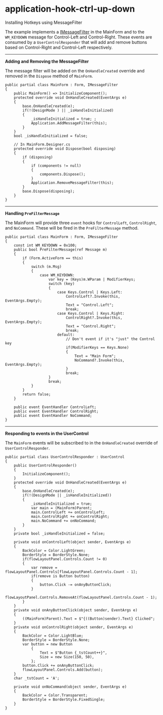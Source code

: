 # application-hook-ctrl-up-down
Installing Hotkeys using MessageFilter

The example implements a [IMessageFilter](https://docs.microsoft.com/en-us/dotnet/api/system.windows.forms.imessagefilter?view=windowsdesktop-6.0) in the MainForm and to
the `WM_KEYDOWN` message for Control-Left and Control-Right. These events are consumed by a `UserControlResponder` that will add and remove buttons based on Control-Right and Control-Left respectively.


***
**Adding and Removing the MessageFilter**

The message filter will be added on the `OnHandleCreated` override and removed in the `Dispose` method of `MainForm`.

    public partial class MainForm : Form, IMessageFilter
    {
        public MainForm() => InitializeComponent();
        protected override void OnHandleCreated(EventArgs e)
        {
            base.OnHandleCreated(e);
            if(!(DesignMode ) || _isHandleInitialized)
            {
                _isHandleInitialized = true; ;
                Application.AddMessageFilter(this);
            }
        }
        bool _isHandleInitialized = false;

        // In MainForm.Designer.cs
        protected override void Dispose(bool disposing)
        {
            if (disposing)
            {
                if (components != null)
                {
                    components.Dispose();
                }
                Application.RemoveMessageFilter(this);
            }
            base.Dispose(disposing);
        }
    }

***
**Handling `PreFilterMessage`**

The MainForm will provide three `event` hooks for `ControlLeft`, `ControlRight`, and `NoCommand`. These will be fired in the `PreFilterMessage` method.


    public partial class MainForm : Form, IMessageFilter
    {
        const int WM_KEYDOWN = 0x100;
        public bool PreFilterMessage(ref Message m)
		{
			if (Form.ActiveForm == this)
			{
				switch (m.Msg)
				{
					case WM_KEYDOWN:
						var key = (Keys)m.WParam | ModifierKeys;
                        switch (key)
                        {
                            case Keys.Control | Keys.Left:
                                ControlLeft?.Invoke(this, EventArgs.Empty);
                                Text = "Control.Left";
                                break;
                            case Keys.Control | Keys.Right:
                                ControlRight?.Invoke(this, EventArgs.Empty);
                                Text = "Control.Right";
                                break;
                            default: 
                                // Don't event if it's "just" the Control key
                                if(ModifierKeys == Keys.None)
                                {
                                    Text = "Main Form";
                                    NoCommand?.Invoke(this, EventArgs.Empty);
                                }
                                break;
                        }
                        break;
				}
			}
			return false;
        }

        public event EventHandler ControlLeft;
        public event EventHandler ControlRight;
        public event EventHandler NoCommand;
    }

***
**Responding to events in the UserControl**

The `MainForm` events will be subscribed to in the `OnHandleCreated` override of `UserControlResponder`.

    public partial class UserControlResponder : UserControl
    {
        public UserControlResponder()
        {
            InitializeComponent();
        }
        protected override void OnHandleCreated(EventArgs e)
        {
            base.OnHandleCreated(e);
            if(!(DesignMode || _isHandleInitialized))
            {
                _isHandleInitialized = true;
                var main = (MainForm)Parent;
                main.ControlLeft += onControlLeft;
                main.ControlRight += onControlRight;
                main.NoCommand += onNoCommand;
            }
        }
        private bool _isHandleInitialized = false;

        private void onControlLeft(object sender, EventArgs e)
        {           
            BackColor = Color.LightGreen;
            BorderStyle = BorderStyle.None;
            if(flowLayoutPanel.Controls.Count != 0)
            {
                var remove = flowLayoutPanel.Controls[flowLayoutPanel.Controls.Count - 1];
                if(remove is Button button)
                {
                    button.Click -= onAnyButtonClick;
                }
                flowLayoutPanel.Controls.RemoveAt(flowLayoutPanel.Controls.Count - 1);
            }
        }
        private void onAnyButtonClick(object sender, EventArgs e)
        {
            ((MainForm)Parent).Text = $"{((Button)sender).Text} Clicked";
        }
        private void onControlRight(object sender, EventArgs e)
        {
            BackColor = Color.LightBlue;
            BorderStyle = BorderStyle.None;
            var button = new Button
                {
                    Text = $"Button {_tstCount++}",
                    Size = new Size(150, 50),
                };
            button.Click += onAnyButtonClick;
            flowLayoutPanel.Controls.Add(button);
        }
        char _tstCount = 'A';

        private void onNoCommand(object sender, EventArgs e)
        {
            BackColor = Color.Transparent;
            BorderStyle = BorderStyle.FixedSingle;
        }
    }
